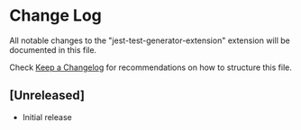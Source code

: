 # Change Log

All notable changes to the "jest-test-generator-extension" extension will be documented in this file.

Check [Keep a Changelog](http://keepachangelog.com/) for recommendations on how to structure this file.

## [Unreleased]

- Initial release